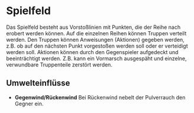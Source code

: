 ﻿# Spielfeld
Das Spielfeld besteht aus Vorstoßlinien mit Punkten, die der Reihe nach erobert werden können.
Auf die einzelnen Reihen können Truppen verteilt werden.
Den Truppen können Anweisungen (Aktionen) gegeben werden, z.B. ob auf den nächsten Punkt vorgestoßen werden soll oder er verteidigt werden soll.
Aktionen können durch den Gegenspieler aufgedeckt und beeinträchtigt werden. Z.B. kann ein Vormarsch ausgespäht und einzelne, verwundbare Truppenteile zerstört werden.

## Umwelteinflüsse
- **Gegenwind/Rückenwind** Bei Rückenwind nebelt der Pulverrauch den Gegner ein.